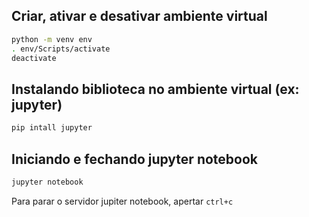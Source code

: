 ## Criar, ativar e desativar ambiente virtual 

```bash 
python -m venv env
. env/Scripts/activate
deactivate
```

## Instalando biblioteca no ambiente virtual (ex: jupyter)

```bash 
pip intall jupyter
```

## Iniciando e fechando jupyter notebook

```bash 
jupyter notebook
```

Para parar o servidor jupiter notebook, apertar `ctrl+c`

